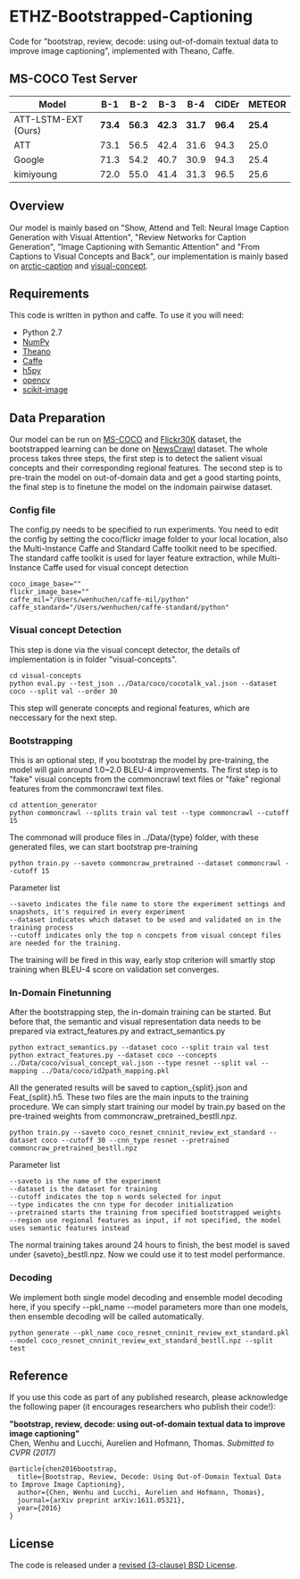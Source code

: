 # ETHZ-Bootstrapped-Captioning
Code for "bootstrap, review, decode: using out-of-domain textual data to improve image captioning", implemented with Theano, Caffe.

## MS-COCO Test Server

| Model | B-1 | B-2 | B-3 | B-4 | CIDEr | METEOR |
|----|----|----|----|----|----|----|
ATT-LSTM-EXT (Ours) | **73.4** | **56.3** | **42.3** | **31.7** | **96.4** | **25.4** |
ATT | 73.1 | 56.5 | 42.4| 31.6 | 94.3 | 25.0 |
Google | 71.3 | 54.2 | 40.7 | 30.9 | 94.3 | 25.4 |
kimiyoung | 72.0 | 55.0 | 41.4 | 31.3 | 96.5 | 25.6 |

## Overview
Our model is mainly based on "Show, Attend and Tell: Neural Image Caption Generation with Visual Attention", "Review Networks for Caption Generation", "Image Captioning with Semantic Attention" and "From Captions to Visual Concepts and Back", our implementation is mainly based on [arctic-caption](1) and [visual-concept](2).

## Requirements
This code is written in python and caffe. To use it you will need:

* Python 2.7
* [NumPy](http://www.numpy.org/)
* [Theano](http://deeplearning.net/software/theano/)
* [Caffe](http://caffe.berkeleyvision.org/)
* [h5py](http://www.h5py.org/)
* [opencv](http://opencv.org/)
* [scikit-image](http://scikit-image.org/)

## Data Preparation
Our model can be run on [MS-COCO](3) and [Flickr30K](4) dataset, the bootstrapped learning can be done on [NewsCrawl](5) dataset. The whole process takes three steps, the first step is to detect the salient visual concepts and their corresponding regional features. The second step is to pre-train the model on out-of-domain data and get a good starting points, the final step is to finetune the model on the indomain pairwise dataset.

### Config file
The config.py needs to be specified to run experiments. You need to edit the config by setting the coco/flickr image folder to your local location, also the Multi-Instance Caffe and Standard Caffe toolkit need to be specified. The standard caffe toolkit is used for layer feature extraction, while Multi-Instance Caffe used for visual concept detection

	coco_image_base=""
	flickr_image_base=""
	caffe_mil="/Users/wenhuchen/caffe-mil/python"
	caffe_standard="/Users/wenhuchen/caffe-standard/python"

### Visual concept Detection
This step is done via the visual concept detector, the details of implementation is in folder "visual-concepts".
	
	cd visual-concepts
	python eval.py --test_json ../Data/coco/cocotalk_val.json --dataset coco --split val --order 30
This step will generate concepts and regional features, which are neccessary for the next step.

### Bootstrapping
This is an optional step, if you bootstrap the model by pre-training, the model will gain around 1.0~2.0 BLEU-4 improvements. The first step is to "fake" visual concepts from the commoncrawl text files or "fake" regional features from the commoncrawl text files.
	
	cd attention_generator
	python commoncrawl --splits train val test --type commoncrawl --cutoff 15
The commonad will produce files in ../Data/{type} folder, with these generated files, we can start bootstrap pre-training
	
	python train.py --saveto commoncraw_pretrained --dataset commoncrawl --cutoff 15
Parameter list

	--saveto indicates the file name to store the experiment settings and snapshots, it's required in every experiment
	--dataset indicates which dataset to be used and validated on in the training process
	--cutoff indicates only the top n concpets from visual concept files are needed for the training. 
The training will be fired in this way, early stop criterion will smartly stop training when BLEU-4 score on validation set converges.

### In-Domain Finetunning
After the bootstrapping step, the in-domain training can be started. But before that, the semantic and visual representation data needs to be prepared via extract_features.py and extract_semantics.py

	python extract_semantics.py --dataset coco --split train val test
	python extract_features.py --dataset coco --concepts ../Data/coco/visual_concept_val.json --type resnet --split val --mapping ../Data/coco/id2path_mapping.pkl
All the generated results will be saved to caption_{split}.json and Feat\_{split}.h5. These two files are the main inputs to the training procedure.
We can simply start training our model by train.py based on the pre-trained weights from commoncraw_pretrained_bestll.npz.
	
	python train.py --saveto coco_resnet_cnninit_review_ext_standard --dataset coco --cutoff 30 --cnn_type resnet --pretrained commoncraw_pretrained_bestll.npz
Parameter list
	
	--saveto is the name of the experiment
	--dataset is the dataset for training
	--cutoff indicates the top n words selected for input
	--type indicates the cnn type for decoder initialization
	--pretrained starts the training from specified bootstrapped weights
	--region use regional features as input, if not specified, the model uses semantic features instead
The normal training takes around 24 hours to finish, the best model is saved under {saveto}_bestll.npz. Now we could use it to test model performance.

### Decoding
We implement both single model decoding and ensemble model decoding here, if you specify --pkl_name --model parameters more than one models, then ensemble decoding will be called automatically.
	
	python generate --pkl_name coco_resnet_cnninit_review_ext_standard.pkl --model coco_resnet_cnninit_review_ext_standard_bestll.npz --split test

## Reference

If you use this code as part of any published research, please acknowledge the
following paper (it encourages researchers who publish their code!):

**"bootstrap, review, decode: using out-of-domain textual data to improve image captioning"**  
Chen, Wenhu and Lucchi, Aurelien and Hofmann, Thomas. *Submitted to CVPR (2017)*

    @article{chen2016bootstrap,
      title={Bootstrap, Review, Decode: Using Out-of-Domain Textual Data to Improve Image Captioning},
      author={Chen, Wenhu and Lucchi, Aurelien and Hofmann, Thomas},
      journal={arXiv preprint arXiv:1611.05321},
      year={2016}
    }

## License

The code is released under a [revised (3-clause) BSD License](http://directory.fsf.org/wiki/License:BSD_3Clause).

[1]: https://github.com/kelvinxu/arctic-captions
[2]: https://github.com/s-gupta/visual-concepts
[3]: http://mscoco.org/
[4]: http://shannon.cs.illinois.edu/DenotationGraph/
[5]: http://www.statmt.org/wmt11/translation-task.html\#download
